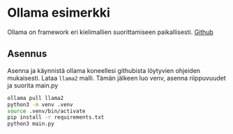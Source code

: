 # Ollama esimerkki

Ollama on framework eri kielimallien suorittamiseen paikallisesti.
[Github](https://github.com/ollama/ollama)

## Asennus

Asenna ja käynnistä ollama koneellesi githubista löytyvien ohjeiden mukaisesti.
Lataa `llama2` malli.
Tämän jälkeen luo venv, asenna riippuvuudet ja suorita main.py

```bash
ollama pull llama2
python3 -m venv .venv
source .venv/bin/activate
pip install -r requirements.txt
python3 main.py
```

